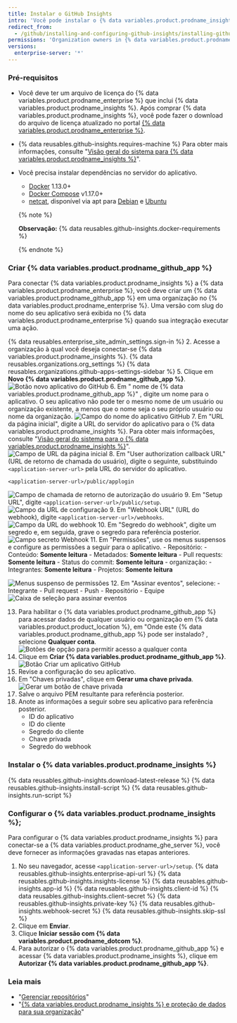 ```yaml
---
title: Instalar o GitHub Insights
intro: 'Você pode instalar o {% data variables.product.prodname_insights %} e conectar o aplicativo autônomo ao {% data variables.product.prodname_ghe_server %}.'
redirect_from:
  - /github/installing-and-configuring-github-insights/installing-github-insights
permissions: 'Organization owners in {% data variables.product.prodname_enterprise %} with read permissions to the `github/insights-releases` repository and administrative access to the application server can install {% data variables.product.prodname_insights %}.'
versions:
  enterprise-server: '*'
---
```


### Pré-requisitos

- Você deve ter um arquivo de licença do {% data variables.product.prodname_enterprise %} que inclui {% data variables.product.prodname_insights %}. Após comprar {% data variables.product.prodname_insights %}, você pode fazer o download do arquivo de licença atualizado no portal [{% data variables.product.prodname_enterprise %}](https://enterprise.github.com/download).
- {% data reusables.github-insights.requires-machine %} Para obter mais informações, consulte "[Visão geral do sistema para {% data variables.product.prodname_insights %}](/github/installing-and-configuring-github-insights/system-overview-for-github-insights#requirements-for-running-github-insights)".
- Você precisa instalar dependências no servidor do aplicativo.
  - [Docker](https://docs.docker.com/install/) 1.13.0+
  - [Docker Compose](https://docs.docker.com/compose/install/) v1.17.0+
  - [netcat](http://netcat.sourceforge.net/), disponível via apt para [Debian](https://packages.debian.org/search?keywords=netcat) e [Ubuntu](https://packages.ubuntu.com/search?keywords=netcat&searchon=names)

  {% note %}

  **Observação:** {% data reusables.github-insights.docker-requirements %}

  {% endnote %}

### Criar {% data variables.product.prodname_github_app %}

Para conectar {% data variables.product.prodname_insights %} a {% data variables.product.prodname_enterprise %}, você deve criar um {% data variables.product.prodname_github_app %} em uma organização no {% data variables.product.prodname_enterprise %}. Uma versão com slug do nome do seu aplicativo será exibida no {% data variables.product.prodname_enterprise %} quando sua integração executar uma ação.

{% data reusables.enterprise_site_admin_settings.sign-in %}
2. Acesse a organização à qual você deseja conectar-se
{% data variables.product.prodname_insights %}.
{% data reusables.organizations.org_settings %}
{% data reusables.organizations.github-apps-settings-sidebar %}
5. Clique em **Novo {% data variables.product.prodname_github_app %}**. ![Botão novo aplicativo do GitHub](/assets/images/github-apps/github_apps_new.png)
6. Em " nome de {% data variables.product.prodname_github_app %}" , digite um nome para o aplicativo. O seu aplicativo não pode ter o mesmo nome de um usuário ou organização existente, a menos que o nome seja o seu próprio usuário ou nome da organização. ![Campo do nome do aplicativo GitHub](/assets/images/github-apps/github_apps_app_name.png)
7. Em "URL da página inicial", digite a URL do servidor do aplicativo para o {% data variables.product.prodname_insights %}. Para obter mais informações, consulte "[Visão geral do sistema para o {% data variables.product.prodname_insights %}](/insights/installing-and-configuring-github-insights/system-overview-for-github-insights#requirements-for-running-github-insights)". ![Campo de URL da página inicial](/assets/images/github-apps/github_apps_homepage_url.png)
8. Em "User authorization callback URL" (URL de retorno de chamada do usuário), digite o seguinte, substituindo `<application-server-url>` pela URL do servidor do aplicativo.
   ```
   <application-server-url>/public/applogin
   ```
   ![Campo de chamada de retorno de autorização do usuário](/assets/images/github-apps/github_apps_user_authorization.png)
9. Em "Setup URL", digite `<application-server-url>/public/setup`. ![Campo da URL de configuração](/assets/images/help/apps/github-apps-setup-url.png)
9. Em "Webhook URL" (URL do webhook), digite `<application-server-url>/webhooks`. ![Campo da URL do webhook](/assets/images/github-apps/github_apps_webhook_url.png)
10. Em "Segredo do webhook", digite um segredo e, em seguida, grave o segredo para referência posterior. ![Campo secreto Webhook](/assets/images/github-apps/github_apps_webhook_secret.png)
11. Em "Permissões", use os menus suspensos e configure as permissões a seguir para o aplicativo.
    - Repositório:
      - Conteúdo: **Somente leitura**
      - Metadados: **Somente leitura**
      - Pull requests: **Somente leitura**
      - Status do commit: **Somente leitura**
    - organização:
      - Integrantes: **Somente leitura**
      - Projetos: **Somente leitura**

  ![Menus suspenso de permissões](/assets/images/help/apps/github_apps_new_permissions_post2dot13.png)
12. Em "Assinar eventos", selecione:
    - Integrante
    - Pull request
    - Push
    - Repositório
    - Equipe ![Caixa de seleção para assinar eventos](/assets/images/help/apps/github_apps_subscribe_to_events_pr_push_repository.png)

13. Para habilitar o {% data variables.product.prodname_github_app %} para acessar dados de qualquer usuário ou organização em {% data variables.product.product_location %}, em "Onde este {% data variables.product.prodname_github_app %} pode ser instalado? , selecione **Qualquer conta**. ![Botões de opção para permitir acesso a qualquer conta](/assets/images/help/apps/github_apps_installation_options_any_account.png)
14. Clique em **Criar {% data variables.product.prodname_github_app %}**. ![Botão Criar um aplicativo GitHub](/assets/images/github-apps/github_apps_create_github_app.png)
15. Revise a configuração do seu aplicativo.
16. Em "Chaves privadas", clique em **Gerar uma chave privada**. ![Gerar um botão de chave privada](/assets/images/help/apps/generate-private-key.png)
17. Salve o arquivo PEM resultante para referência posterior.
18. Anote as informações a seguir sobre seu aplicativo para referência posterior.
    - ID do aplicativo
    - ID do cliente
    - Segredo do cliente
    - Chave privada
    - Segredo do webhook

### Instalar o {% data variables.product.prodname_insights %}

{% data reusables.github-insights.download-latest-release %}
{% data reusables.github-insights.install-script %}
{% data reusables.github-insights.run-script %}

### Configurar o {% data variables.product.prodname_insights %};

Para configurar o {% data variables.product.prodname_insights %} para conectar-se a {% data variables.product.prodname_ghe_server %}, você deve fornecer as informações gravadas nas etapas anteriores.

1. No seu navegador, acesse `<application-server-url>/setup`.
{% data reusables.github-insights.enterprise-api-url %}
{% data reusables.github-insights.insights-license %}
{% data reusables.github-insights.app-id %}
{% data reusables.github-insights.client-id %}
{% data reusables.github-insights.client-secret %}
{% data reusables.github-insights.private-key %}
{% data reusables.github-insights.webhook-secret %}
{% data reusables.github-insights.skip-ssl %}
11. Clique em **Enviar**.
12. Clique **Iniciar sessão com {% data variables.product.prodname_dotcom %}**.
13. Para autorizar o {% data variables.product.prodname_github_app %} e acessar {% data variables.product.prodname_insights %}, clique em **Autorizar {% data variables.product.prodname_github_app %}**.

### Leia mais

- "[Gerenciar repositórios](/insights/installing-and-configuring-github-insights/managing-repositories)"
- "<a href="/github/site-policy/github-insights-and-data-protection-for-your-organization" class="dotcom-only">{% data variables.product.prodname_insights %} e proteção de dados para sua organização</a>"
